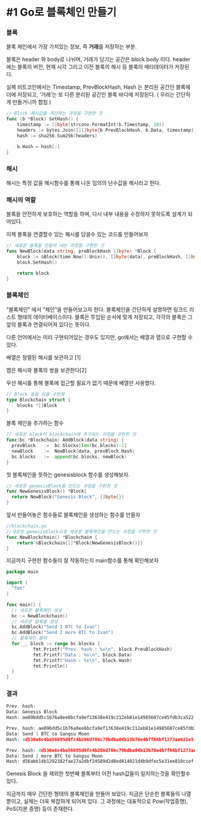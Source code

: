 # #1 Go로 블록체인 만들기

### 블록

블록 체인에서 가장 가치있는 정보, 즉 **거래**를 저장하는 부분.

블록은 header 와 body로 나뉘며, 거래가 담기는 공간은 block body 이다. header 에는 블록의 버전, 현재 시각 그리고 이전 블록의 해시 등 블록의 메타데이터가 저장된다.

실제 비트코인에서는 Timestamp, PrevBlockHash, Hash 는 분리된 공간인 블록헤더에 저장되고, ‘거래’는 또 다른 분리된 공간인 블록 바디에 저장된다. ( 우리는 간단하게 만들거니까 합침 )

```go
// Block 해시값을 계산하는 과정을 구현한 것
func (b *Block) SetHash() {
	timestamp := []byte(strconv.FormatInt(b.Timestamp, 10))
	headers := bytes.Join([][]byte{b.PrevBlockHash, b.Data, timestamp}, []byte{})
	hash := sha256.Sum256(headers)

	b.Hash = hash[:]
}
```

### 해시

해시는 특정 값을 해시함수를 통해 나온 임의의 난수값을 해시라고 한다. 

### 해시의 역할

블록을 안전하게 보호하는 역할을 하며, 다시 내부 내용을 수정하지 못하도록 설계가 되어있다.

이제 블록을 연결할수 있는 해시를 담을수 있는 코드를 만들어보자

```go
// 새로운 블록을 만들어 내는 과정을 구현한 것
func NewBlock(data string, preBlockHash []byte) *Block {
	block := &Block{time.Now().Unix(), []byte(data), preBlockHash, []byte{}}
	block.SetHash()

	return block
}
```

### 블록체인

“블록체인” 에서 “체인”을 만들어보고자 한다. 블록체인을 간단하게 설명하면 링크드 리스트 형태의 데이터베이스이다. 블록은 투입된 순서에 맞게 저장되고, 각각의 블록은 그 앞의 블록과 연결되어져 있다는 뜻이다.

다른 언어에서는 미리 구현되어있는 경우도 있지만, go에서는 배열과 맵으로 구현할 수 있다.

배열은 정렬된 해시를 보관하고 [1]

맵은 해시와 블록의 쌍을 보관한다[2]

우선 해시를 통해 블록에 접근할 필요가 없기 때문에 배열만 사용했다.

```go
// Block 들을 담을 구현체
type Blockchain struct {
    blocks *[]Block
}
```

블록 체인을 추가하는 함수

```go
// 새로운 block이 blockchain에 추가되는 과정을 구현한 것 
func(bc *Blockchain) AddBlock(data string) {
  prevBlock   :=  bc.blocks[len(bc.blocks)-1]
  newBlock    :=  NewBlock(data, prevBlock.Hash)
  bc.blocks   :=  append(bc.blocks, newBlock)
}
```

첫 블록체인을 뜻하는 genesisblock 함수를 생성해보자.

```go
// 새로운 genesisBlock을 만드는 과정을 구현한 것
func NewGenesisBlock() *Block{
  return NewBlock("Genesis Block", []byte{})
}
```

앞서 만들어놓은 함수들로 블록체인을 생성하는 함수를 만들자

```go
//blockchain.go
//새로운 genesisblock으로 새로운 블록체인을 만드는 과정을 구현한 것
func NewBlockchain() *Blockchain {
	return &Blockchain{[]*Block{NewGenesisBlock()}}
}
```

지금까지 구현한 함수들이 잘 작동하는지 main함수를 통해 확인해보자

```go
package main 

import (
  "fmt"
)

func main() {
  // 새로운 블록체인 생성
  bc := NewBlockchain()
  // 새로운 블록들 생성
  bc.AddBlock("Send 1 BTC to Ivan")
  bc.AddBlock("Send 2 more BTC to Ivan")
  // 블록체인 출력
  for _, block := range bc.blocks {
          fmt.Printf("Prev. hash : %x\n", block.PrevBlockHash)
          fmt.Printf("Data : %s\n", block.Data)
          fmt.Printf("Hash : %x\n", block.Hash)
          fmt.Println()
  }
}
```

### 결과

```go
Prev. hash: 
Data: Genesis Block
Hash: ae09bdd5c1b76a8ee6bcfa9ef13638e419c212eb81e14985607ce85fdb3ca522

Prev. hash: ae09bdd5c1b76a8ee6bcfa9ef13638e419c212eb81e14985607ce85fdb3ca522
Data: Send 1 BTC to Sangsu Moon
Hash: 4d536e6c4ba56695d0fc4b206d706c79bdba84b13b70e4b7f66bf1273ae621e5

Prev. hash: 4d536e6c4ba56695d0fc4b206d706c79bdba84b13b70e4b7f66bf1273ae621e5
Data: Send 2 more BTC to Sangsu Moon
Hash: d56abb14b1292382fae27a2dbf24589d2d0ed814021d4b9dfec5e31ee810ccef
```

Genesis Block 을 제외한 첫번째 블록부터 이전 hash값들이 일치하는것을 확인할수있다.

지금까지 매우 간단한 형태의 블록체인을 만들어 보았다. 지금은 단순한 블록들의 나열뿐이고, 실제는 더욱 복잡하게 되어져 있다. 그 과정에는 대표적으로 Pow(작업증명), PoS(지분 증명) 등이 존재한다.
